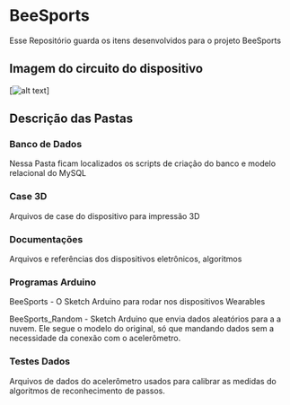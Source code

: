 # BeeSports

Esse Repositório guarda os itens desenvolvidos para o projeto BeeSports

## Imagem do circuito do dispositivo

[![alt text](../Bee.png)]

## Descrição das Pastas

### Banco de Dados
Nessa Pasta ficam localizados os scripts de criação do banco e modelo relacional do MySQL

### Case 3D
Arquivos de case do dispositivo para impressão 3D

### Documentações
Arquivos e referências dos dispositivos eletrônicos, algoritmos

### Programas Arduino
BeeSports - O Sketch Arduino para rodar nos dispositivos Wearables

BeeSports_Random - Sketch Arduino que envia dados aleatórios para a a nuvem. Ele segue o modelo do original, só que mandando dados sem a necessidade da conexão com o acelerômetro.

### Testes Dados
Arquivos de dados do acelerômetro usados para calibrar as medidas do algoritmos de reconhecimento de passos.